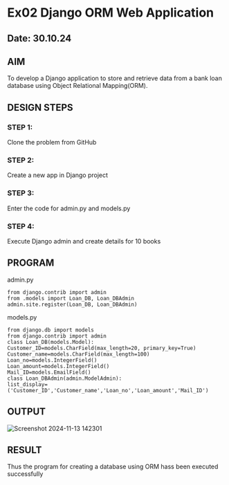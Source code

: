 # Ex02 Django ORM Web Application
## Date: 30.10.24

## AIM
To develop a Django application to store and retrieve data from a bank loan database using Object Relational Mapping(ORM).

## DESIGN STEPS

### STEP 1:
Clone the problem from GitHub

### STEP 2:
Create a new app in Django project

### STEP 3:
Enter the code for admin.py and models.py

### STEP 4:
Execute Django admin and create details for 10 books

## PROGRAM
admin.py
```
from django.contrib import admin 
from .models import Loan_DB, Loan_DBAdmin 
admin.site.register(Loan_DB, Loan_DBAdmin) 
```

models.py

```
from django.db import models 
from django.contrib import admin 
class Loan_DB(models.Model): 
Customer_ID=models.CharField(max_length=20, primary_key=True) 
Customer_name=models.CharField(max_length=100) 
Loan_no=models.IntegerField() 
Loan_amount=models.IntegerField() 
Mail_ID=models.EmailField() 
class Loan_DBAdmin(admin.ModelAdmin): 
list_display=('Customer_ID','Customer_name','Loan_no','Loan_amount','Mail_ID')
```



## OUTPUT
 
 ![Screenshot 2024-11-13 142301](https://github.com/user-attachments/assets/1417bfc2-6763-434e-ac85-757190157bf8)



## RESULT
Thus the program for creating a database using ORM hass been executed successfully
